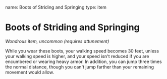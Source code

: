 name: Boots of Striding and Springing
type: item

# Boots of Striding and Springing 
_Wondrous item, uncommon (requires attunement)_ 

While you wear these boots, your walking speed becomes 30 feet, unless your walking speed is higher, and your speed isn't reduced if you are encumbered or wearing heavy armor. In addition, you can jump three times the normal distance, though you can't jump farther than your remaining movement would allow. 